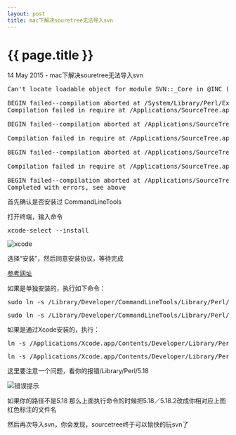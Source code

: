 ```yaml
---
layout: post
title: mac下解决souretree无法导入svn
---
```


{{ page.title }}
================

<p class="meta">14 May 2015 - mac下解决souretree无法导入svn</p>

<pre class="language-javascript">
Can't locate loadable object for module SVN::_Core in @INC (@INC contains: /usr/local/git/lib/perl5/site_perl /Applications/SourceTree.app/Contents/Resources/git_local/lib/perl5/site_perl/5.18.2/darwin-thread-multi-2level /Applications/SourceTree.app/Contents/Resources/git_local/lib/perl5/site_perl/5.18.2 /Applications/SourceTree.app/Contents/Resources/git_local/lib/perl5/site_perl /Library/Perl/5.18/darwin-thread-multi-2level /Library/Perl/5.18 /Network/Library/Perl/5.18/darwin-thread-multi-2level /Network/Library/Perl/5.18 /Library/Perl/Updates/5.18.2 /System/Library/Perl/5.18/darwin-thread-multi-2level /System/Library/Perl/5.18 /System/Library/Perl/Extras/5.18/darwin-thread-multi-2level /System/Library/Perl/Extras/5.18 .) at /System/Library/Perl/Extras/5.18/SVN/Base.pm line 59.

BEGIN failed--compilation aborted at /System/Library/Perl/Extras/5.18/SVN/Core.pm line 5.
Compilation failed in require at /Applications/SourceTree.app/Contents/Resources/git_local/lib/perl5/site_perl/Git/SVN/Utils.pm line 6.

BEGIN failed--compilation aborted at /Applications/SourceTree.app/Contents/Resources/git_local/lib/perl5/site_perl/Git/SVN/Utils.pm line 6.

Compilation failed in require at /Applications/SourceTree.app/Contents/Resources/git_local/lib/perl5/site_perl/Git/SVN.pm line 26.

BEGIN failed--compilation aborted at /Applications/SourceTree.app/Contents/Resources/git_local/lib/perl5/site_perl/Git/SVN.pm line 33.

Compilation failed in require at /Applications/SourceTree.app/Contents/Resources/git_local/libexec/git-core/git-svn line 25.

BEGIN failed--compilation aborted at /Applications/SourceTree.app/Contents/Resources/git_local/libexec/git-core/git-svn line 25.
Completed with errors, see above
</pre>

首先确认是否安装过 CommandLineTools

打开终端，输入命令

<pre class="language-javascript">xcode-select --install</pre>

<img src="//wanggao421.github.com/images/20150514/1.png" alt="xcode">

选择“安装”，然后同意安装协议，等待完成

[参考网址](http://blog.csdn.net/sqc3375177/article/details/23662755)

如果是单独安装的，执行如下命令：

<pre class="language-javascript">sudo ln -s /Library/Developer/CommandLineTools/Library/Perl/5.18/darwin-thread-multi-2level/auto/SVN /Applications/SourceTree.app/Contents/Resources/git_local/lib/perl5/site_perl/5.18.2/darwin-thread-multi-2level/auto/</pre>

<pre class="language-javascript">sudo ln -s /Library/Developer/CommandLineTools/Library/Perl/5.18/darwin-thread-multi-2level/SVN /Applications/SourceTree.app/Contents/Resources/git_local/lib/perl5/site_perl/5.16.2/darwin-thread-multi-2level/</pre>

如果是通过Xcode安装的，执行：

<pre class="language-javascript">ln -s /Applications/Xcode.app/Contents/Developer/Library/Perl/5.18/darwin-thread-multi-2level/SVN /Applications/SourceTree.app/Contents/Resources/git_local/lib/perl5/site_perl/5.18.2/darwin-thread-multi-2level/</pre>

<pre class="language-javascript">ln -s /Applications/Xcode.app/Contents/Developer/Library/Perl/5.16/darwin-thread-multi-2level/auto/SVN /Applications/SourceTree.app/Contents/Resources/git_local/lib/perl5/site_perl/5.18.2/darwin-thread-multi-2level/auto/</pre>

这里要注意一个问题，看你的报错/Library/Perl/5.18 

<img src="//wanggao421.github.com/images/20150514/2.png" alt="错误提示">

如果你的路径不是5.18 那么上面执行命令的时候把5.18／5.18.2改成你相对应上图红色标注的文件名

然后再次导入svn，你会发现，sourcetree终于可以愉快的玩svn了


